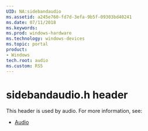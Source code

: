 ```yaml
---
UID: NA:sidebandaudio
ms.assetid: a245e760-fd7d-3efa-9b5f-09303bd40241
ms.date: 07/11/2018
ms.keywords: 
ms.prod: windows-hardware
ms.technology: windows-devices
ms.topic: portal
product:
- Windows
tech.root: audio
ms.custom: RS5
---
```


# sidebandaudio.h header



This header is used by audio. For more information, see:

- [Audio](../_audio/index.md)
